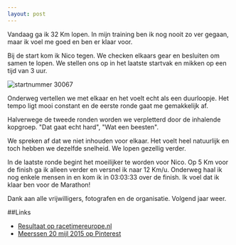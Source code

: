 ```yaml
---
layout: post
---
```


Vandaag ga ik 32 Km lopen. In mijn training ben ik nog nooit zo ver gegaan, maar ik voel me goed en ben er klaar voor. 

Bij de start kom ik Nico tegen. We checken elkaars gear en besluiten om samen te lopen. We stellen ons op in het laatste startvak en mikken op een tijd van 3 uur.

![startnummer 30067](https://s-media-cache-ak0.pinimg.com/236x/7e/e3/ad/7ee3ad78538a889a7cc6cd520ade0185.jpg)

Onderweg vertellen we met elkaar en het voelt echt als een duurloopje. Het tempo ligt mooi constant en de eerste ronde gaat me gemakkelijk af. 

Halverwege de tweede ronden worden we verpletterd door de inhalende kopgroep. "Dat gaat echt hard", "Wat een beesten".

We spreken af dat we niet inhouden voor elkaar. Het voelt heel natuurlijk en toch hebben we dezelfde snelheid. We lopen gezellig verder.

In de laatste ronde begint het moeilijker te worden voor Nico. Op 5 Km voor de finish ga ik alleen verder en versnel ik naar 12 Km/u. Onderweg haal ik nog enkele mensen in en kom ik in 03:03:33 over de finish. Ik voel dat ik klaar ben voor de Marathon!

Dank aan alle vrijwilligers, fotografen en de organisatie. Volgend jaar weer.

##Links

* [Resultaat op racetimereurope.nl](http://www.racetimer.se/nl/runner/show/4824031?layout=clean&race_id=2692)
* [Meerssen 20 mijl 2015 op Pinterest](https://www.pinterest.com/erictummers/meerssen-20-mijl-2015/)